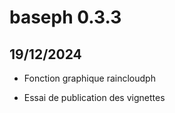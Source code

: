 # baseph 0.3.3

## 19/12/2024

- Fonction graphique raincloudph

- Essai de publication des vignettes
          

